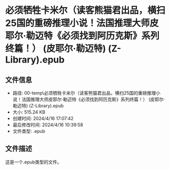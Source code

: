 ﻿# 必须牺牲卡米尔（读客熊猫君出品，横扫25国的重磅推理小说！法国推理大师皮耶尔·勒迈特《必须找到阿历克斯》系列终篇！） (皮耶尔·勒迈特) (Z-Library).epub

## 文件信息
- 路径: 00-temp\必须牺牲卡米尔（读客熊猫君出品，横扫25国的重磅推理小说！法国推理大师皮耶尔·勒迈特《必须找到阿历克斯》系列终篇！） (皮耶尔·勒迈特) (Z-Library).epub
- 大小: 515.24 KB
- 创建时间: 2024/4/16 17:07:42
- 最后修改时间: 2024/4/16 10:39:58
- 文件类型: .epub

## 文件描述
这是一个.epub类型的文件。

